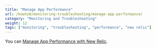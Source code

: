 ```yaml
---
title: "Manage App Performance"
url: /howto8/monitoring-troubleshooting/manage-app-performance/
category: "Monitoring and Troubleshooting"
weight: 12
tags: ["monitoring", "troubleshooting", "performance", "new relic"]
---
```


You can [Manage App Performance with New Relic](/howto8/monitoring-troubleshooting/manage-app-performance-with-new-relic/).
